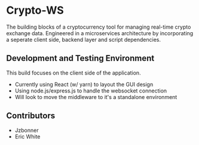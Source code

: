 # Crypto-WS 
The building blocks of a cryptocurrency tool for managing real-time crypto exchange data. Engineered in a microservices architecture by incorporating a seperate client side, backend layer and script dependencies. 

## Development and Testing Environment
This build focuses on the client side of the application. 
* Currently using React (w/ yarn) to layout the GUI design 
* Using node.js/express.js to handle the websocket connection 
* Will look to move the middleware to it's a standalone environment

## Contributors
* Jzbonner
* Eric White
